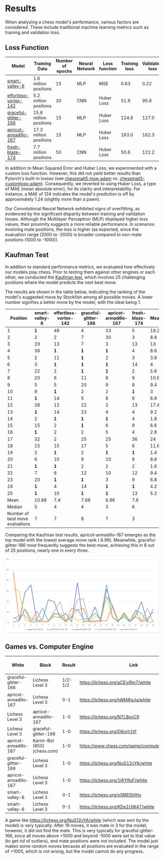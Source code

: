 # Results

When analyzing a chess model's performance, various factors are considered. These include traditional machine learning
metrics such as training and validation loss.

## Loss Function

| Model                                                                       | Training Data          | Number of epochs | Neural Network | Loss function | Training loss | Validation loss | Comment                  |
|-----------------------------------------------------------------------------|------------------------|------------------|----------------|---------------|---------------|-----------------|--------------------------|
| [smart-valley-6](https://wandb.ai/chessmait/chessmait/runs/nsr3fgu3)        | 1.6 million positions  | 15               | MLP            | MSE           | 0.63          | 0.22            |                          |
| [effortless-vortex-142](https://wandb.ai/chessmait/chessmait/runs/ncf2q0rz) | 5.2 million positions  | 30               | CNN            | Huber Loss    | 51.9          | 95.6            |                          |
| [graceful-glitter-166](https://wandb.ai/chessmait/chessmait/runs/jle1wzp7)  | 15.8 million positions | 15               | MLP            | Huber Loss    | 124.8         | 127.0           |                          |
| [apricot-armadillo-167](https://wandb.ai/chessmait/chessmait/runs/z5ras9pj) | 17.3 million positions | 15               | MLP            | Huber Loss    | 163.0         | 162.3           | Contained mate positions |
| [fresh-blaze-174](https://wandb.ai/chessmait/chessmait/runs/m70b0o0m)       | 7.7 million positions  | 50               | CNN            | Huber Loss    | 50.6          | 122.2           | Contained mate positions |

In addition to Mean Squared Error and Huber Loss, we experimented with a custom loss function. However, this did not
yield better results than Pytorch's built-in losses
(see [chessmait5-mse-adam](https://wandb.ai/chessmait/chessmait/runs/7wkgtgig)
vs. [chessmait5-customloss-adam](https://wandb.ai/chessmait/chessmait/runs/l3ddtxyp)).
Consequently, we reverted to using Huber Loss, a type of MAE (mean absolute error), for its clarity and
interpretability. For instance, a MAE of 124 indicates the model's prediction is off by approximately 1.24 (slightly
more than a pawn).

Our Convolutional Neural Network exhibited signs of overfitting, as evidenced by the significant disparity between
training and validation losses. Although the Multilayer Perceptron (MLP) displayed higher loss values, their proximity
suggests a more reliable performance. In scenarios involving mate positions, the loss is higher (as expected, since the
evaluation range (2000 to -2000) is broader compared to non-mate positions (1000 to -1000)).

## Kaufman Test

In addition to standard performance metrics, we evaluated how effectively our models play chess. Prior to testing them
against other engines or each other, we conducted the [Kaufman test](https://www.chessprogramming.org/Kaufman_Test),
which involves 25 challenging positions where the model predicts the next best move.

The results are shown in the table below, indicating the ranking of the model's suggested move by Stockfish among all
possible moves. A lower number signifies a better move by the model, with the ideal being 1.

| Position                        | smart-valley-6 | effortless-vortex-142 | graceful-glitter-166 | apricot-armadillo-167 | fresh-blaze-174 | Mean | Number of pieces |
|---------------------------------|----------------|-----------------------|----------------------|-----------------------|-----------------|------|------------------|
| 1                               | **1**          | 48                    | 4                    | 33                    | 5               | 18.2 | 26               |
| 2                               | 2              | 2                     | 7                    | 30                    | 3               | 8.8  | 22               |
| 3                               | 29             | 13                    | 7                    | 3                     | 13              | 13   | 19               |
| 4                               | 36             | **1**                 | **1**                | **1**                 | 4               | 8.6  | 29               |
| 5                               | 2              | 11                    | **1**                | 2                     | 3               | 3.8  | 19               |
| 6                               | 3              | **1**                 | **1**                | **1**                 | 14              | 4    | 20               |
| 7                               | 22             | 2                     | **1**                | **1**                 | 2               | 5.6  | 30               |
| 8                               | 20             | 6                     | 11                   | 8                     | 9               | 10.8 | 15               |
| 9                               | 5              | 5                     | 20                   | 9                     | 8               | 9.4  | 23               |
| 10                              | 9              | **1**                 | 2                    | 2                     | **1**           | 3    | 20               |
| 11                              | **1**          | 14                    | 5                    | 8                     | 6               | 6.8  | 16               |
| 12                              | 38             | 12                    | 22                   | 2                     | 13              | 17.4 | 16               |
| 13                              | **1**          | 14                    | 23                   | 4                     | 4               | 9.2  | 13               |
| 14                              | 2              | **1**                 | **1**                | **1**                 | 4               | 1.8  | 19               |
| 15                              | 15             | 2                     | **1**                | 6                     | 9               | 6.6  | 22               |
| 16                              | **1**          | 2                     | 2                    | 5                     | 4               | 2.8  | 11               |
| 17                              | 32             | 2                     | 25                   | 25                    | 36              | 24   | 26               |
| 18                              | 15             | 15                    | 17                   | 5                     | 6               | 11.6 | 21               |
| 19                              | 2              | **1**                 | 2                    | **1**                 | **1**           | 1.4  | 22               |
| 20                              | 6              | 10                    | 9                    | 10                    | 8               | 8.6  | 14               |
| 21                              | **1**          | **1**                 | 2                    | 2                     | 2               | 1.6  | 7                |
| 22                              | 7              | 6                     | 12                   | 10                    | 12              | 9.4  | 5                |
| 23                              | 20             | **1**                 | **1**                | 3                     | 9               | 6.8  | 30               |
| 24                              | **1**          | 4                     | 14                   | **1**                 | **1**           | 4.2  | 14               |
| 25                              | **1**          | 10                    | **1**                | **1**                 | 13              | 5.2  | 9                |
| Mean                            | 10.88          | 7.4                   | 7.68                 | 6.96                  | 7.6             |      |                  |
| Median                          | 5              | 4                     | 4                    | 3                     | 6               |      |                  |
| Number of best move evaluations | 7              | 7                     | 8                    | 7                     | 3               |      |                  |

Comparing the Kaufman test results, apricot-armadillo-167 emerges as the top model with the lowest average move rank (
6.96). Meanwhile, graceful-glitter-166 most frequently suggests the best move, achieving this in 8 out of 25 positions,
nearly one in every three.

![Results of Kaufman test](../../documentation/images/kaufman-results.png)

## Games vs. Computer Engine

| White                 | Black                       | Result  | Link                                          | Model Accurary | Model centipawn loss |
|-----------------------|-----------------------------|---------|-----------------------------------------------|----------------|----------------------|
| graceful-glitter-166  | Lichess Level 3             | 1/2-1/2 | https://lichess.org/aCEivRm7/white            | 77%            | 85                   |
| apricot-armadillo-167 | Lichess Level 3             | 0-1     | https://lichess.org/lgM48gJu/white            | 60%            | 70                   |
| Lichess Level 3       | apricot-armadillo-167       | 1-0     | https://lichess.org/NTLBsvC9                  | 59%            | 120                  |
| Lichess Level 3       | graceful-glitter-166        | 1-0     | https://lichess.org/D6orh1tF                  | 56%            | 144                  |
| apricot-armadillo-167 | Karim-Bot (850) (chess.com) | 1-0     | https://www.chess.com/game/computer/104024995 | 77%            | n/a                  |
| graceful-glitter-166  | Lichess Level 3             | 1-0     | https://lichess.org/NuG12cYA/white            | 96%            | 19                   |
| apricot-armadillo-167 | Lichess Level 3             | 1-0     | https://lichess.org/1j6YIfuF/white            | 98%            | 10                   |
| smart-valley-6        | Lichess Level 3             | 0-1     | https://lichess.org/o0MDSHHy                  | 44%            | 234                  |
| smart-valley-6        | Lichess Level 3             | 0-1     | https://lichess.org/KDp1UW47/white            | 74%            | 99                   |

A game like https://lichess.org/NuG12cYA/white (which was won by the model) is very typically. After 19 moves, it was
mate in 3 for the model, however, it did not find the mate.
This is very typically for graceful-glitter-166, since all moves above +1000 and beyond -1000 were set to that value (to
get rid of outliers), and mate positions were not included.
The model just makes some random moves because all positions are evaluated in the range of +1000, which is not wrong,
but the model cannot do any progress.
